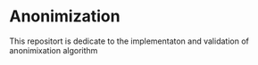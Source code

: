 # Anonimization
This repositort is dedicate to the implementaton and validation of anonimixation algorithm
